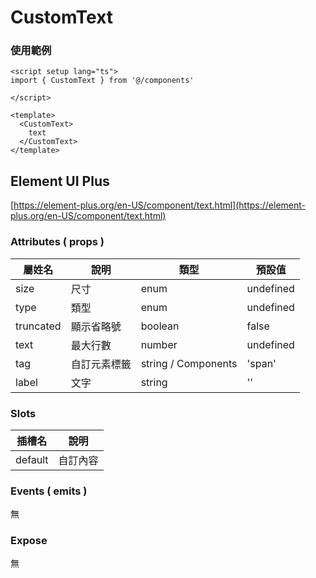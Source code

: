 # CustomText

### 使用範例

```vue
<script setup lang="ts">
import { CustomText } from '@/components'

</script>

<template>
  <CustomText>
    text
  </CustomText>
</template>
```

## Element UI Plus

[https://element-plus.org/en-US/component/text.html](https://element-plus.org/en-US/component/text.html)

### Attributes ( props )

| 屬姓名          | 說明                    | 類型    | 預設值    |
| --------------- | ---------------------- | ------- | --------- |
| size            | 尺寸                   | enum    | undefined |
| type            | 類型                   | enum    | undefined |
| truncated       | 顯示省略號              | boolean | false     |
| text            | 最大行數                | number  | undefined     |
| tag             | 自訂元素標籤            | string / Components  | 'span'  |
| label           | 文字                   | string   | ''  |

### Slots

| 插槽名  | 說明           |
| ------- | ------------- |
| default | 自訂內容       |


### Events ( emits )

無

### Expose

無

